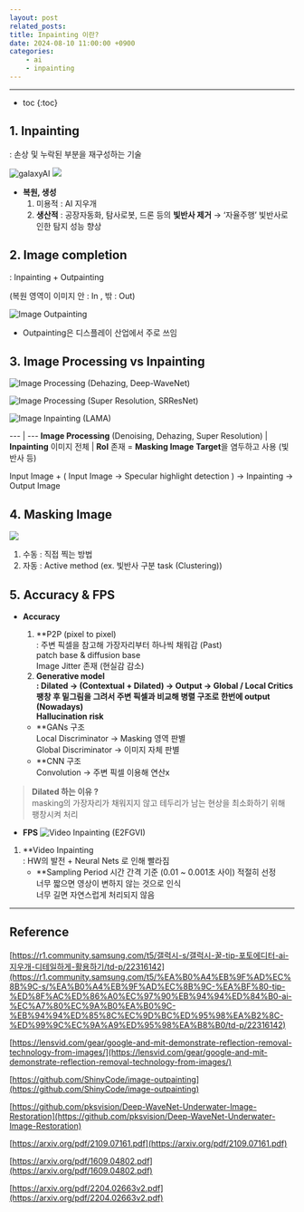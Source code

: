 ```yaml
---
layout: post
related_posts: 
title: Inpainting 이란?
date: 2024-08-10 11:00:00 +0900
categories: 
    - ai
    - inpainting
---
```

* * *
* toc
{:toc}

## 1. Inpainting
: 손상 및 누락된 부분을 재구성하는 기술

 ![galaxyAI](https://blog.kakaocdn.net/dn/dy7nqX/btsGCW3Rkjg/OPBg7IbAGKJZAaSj2l7Q21/img.gif) ![](https://blog.kakaocdn.net/dn/TkI7p/btsGFsHsUr3/rkW2KQkdEeeCxO2x1Oklx1/img.jpg)

- **복원, 생성**
    1. 미용적 : AI 지우개
    2. **생산적** : 공장자동화, 탐사로봇, 드론 등의 **빛반사 제거** → ‘자율주행’ 빛반사로 인한 탐지 성능 향상

## 2. Image completion
: Inpainting + Outpainting

(복원 영역이 이미지 안 : In , 밖 : Out)

![Image Outpainting](https://blog.kakaocdn.net/dn/bEmaZM/btsGEkJZ5N6/rvDFKHgoOPW4rDGdvXtzS1/img.png)

- Outpainting은 디스플레이 산업에서 주로 쓰임

## 3. Image Processing vs Inpainting

![Image Processing (Dehazing, Deep-WaveNet)](https://blog.kakaocdn.net/dn/bQUCfv/btsGCv6zAdL/McqlIrbOC1ddZ8xsv8jINk/img.png)

![Image Processing (Super Resolution, SRResNet)](https://blog.kakaocdn.net/dn/bjatzi/btsGE471DKA/26TOygkCrpUhvIpoKkdvx0/img.png)

![Image Inpainting (LAMA)](https://blog.kakaocdn.net/dn/DVszG/btsGFxu9p4e/6KE7LLCvwvkZ5j1WJ4q5CK/img.png)

--- | ---
**Image Processing** (Denoising, Dehazing, Super Resolution) | **Inpainting**
이미지 전체 | **RoI** 존재 = **Masking Image** **Target**을 염두하고 사용 (빛반사 등)

Input Image + ( Input Image → Specular highlight detection ) → Inpainting → Output Image

## 4. Masking Image
![](https://blog.kakaocdn.net/dn/FcIgV/btsGEWbbMJN/qVgEuL2h84mTDky4z8cnIK/img.png)

1. 수동 : 직접 찍는 방법
2. 자동 : Active method (ex. 빛반사 구분 task (Clustering))

## 5. Accuracy & FPS

- **Accuracy**
    1. **P2P (pixel to pixel)  
        : 주변 픽셀을 참고해 가장자리부터 하나씩 채워감 (Past)  
        patch base & diffusion base  
        Image Jitter 존재 (현실감 감소)
    2. **Generative model  
        : Dilated → (Contextual + Dilated) → Output → Global / Local Critics  
        팽창 후 밑그림을 그려서 주변 픽셀과 비교해 병렬 구조로 한번에 output (Nowadays)  
        Hallucination risk**  
        

	-  **GANs 구조  
        Local Discriminator → Masking 영역 판별  
        Global Discriminator → 이미지 자체 판별
    * **CNN 구조  
        Convolution → 주변 픽셀 이용해 연산x

> **Dilated 하는 이유 ?**  
> masking의 가장자리가 채워지지 않고 테두리가 남는 현상을 최소화하기 위해 팽창시켜 처리

- **FPS**
![Video Inpainting (E2FGVI)](https://blog.kakaocdn.net/dn/dl3NHx/btsGFE17HrY/m56keJpP0ktW8jjY5KLKR0/img.png)
1. **Video Inpainting  
    : HW의 발전 + Neural Nets 로 인해 빨라짐  
    - **Sampling Period
        시간 간격 기준 (0.01 ~ 0.001초 사이) 적절히 선정  
        너무 짧으면 영상이 변하지 않는 것으로 인식  
        너무 길면 자연스럽게 처리되지 않음

---
## Reference

[https://r1.community.samsung.com/t5/갤럭시-s/갤럭시-꿀-tip-포토에디터-ai-지우개-디테일하게-활용하기/td-p/22316142](https://r1.community.samsung.com/t5/%EA%B0%A4%EB%9F%AD%EC%8B%9C-s/%EA%B0%A4%EB%9F%AD%EC%8B%9C-%EA%BF%80-tip-%ED%8F%AC%ED%86%A0%EC%97%90%EB%94%94%ED%84%B0-ai-%EC%A7%80%EC%9A%B0%EA%B0%9C-%EB%94%94%ED%85%8C%EC%9D%BC%ED%95%98%EA%B2%8C-%ED%99%9C%EC%9A%A9%ED%95%98%EA%B8%B0/td-p/22316142)

[https://lensvid.com/gear/google-and-mit-demonstrate-reflection-removal-technology-from-images/](https://lensvid.com/gear/google-and-mit-demonstrate-reflection-removal-technology-from-images/)

[https://github.com/ShinyCode/image-outpainting](https://github.com/ShinyCode/image-outpainting)

[https://github.com/pksvision/Deep-WaveNet-Underwater-Image-Restoration](https://github.com/pksvision/Deep-WaveNet-Underwater-Image-Restoration)

[https://arxiv.org/pdf/2109.07161.pdf](https://arxiv.org/pdf/2109.07161.pdf)

[https://arxiv.org/pdf/1609.04802.pdf](https://arxiv.org/pdf/1609.04802.pdf)

[https://arxiv.org/pdf/2204.02663v2.pdf](https://arxiv.org/pdf/2204.02663v2.pdf)
